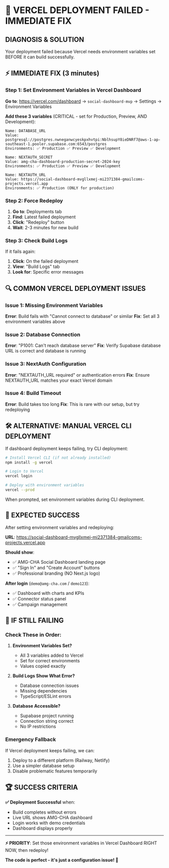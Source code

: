 # 🚨 VERCEL DEPLOYMENT FAILED - IMMEDIATE FIX

## **DIAGNOSIS & SOLUTION**

Your deployment failed because Vercel needs environment variables set BEFORE it can build successfully.

## **⚡ IMMEDIATE FIX (3 minutes)**

### **Step 1: Set Environment Variables in Vercel Dashboard**

**Go to**: https://vercel.com/dashboard → `social-dashboard-mvp` → Settings → Environment Variables

**Add these 3 variables** (CRITICAL - set for Production, Preview, AND Development):

```
Name: DATABASE_URL
Value: postgresql://postgres.nwneganwcyeskpxhvtpi:NblhsupY8ieDNRf7@aws-1-ap-southeast-1.pooler.supabase.com:6543/postgres
Environments: ✅ Production ✅ Preview ✅ Development

Name: NEXTAUTH_SECRET
Value: amg-cha-dashboard-production-secret-2024-key
Environments: ✅ Production ✅ Preview ✅ Development

Name: NEXTAUTH_URL
Value: https://social-dashboard-mvgllxmej-mi2371384-gmailcoms-projects.vercel.app
Environments: ✅ Production (ONLY for production)
```

### **Step 2: Force Redeploy**

1. **Go to**: Deployments tab
2. **Find**: Latest failed deployment
3. **Click**: "Redeploy" button
4. **Wait**: 2-3 minutes for new build

### **Step 3: Check Build Logs**

If it fails again:
1. **Click**: On the failed deployment
2. **View**: "Build Logs" tab
3. **Look for**: Specific error messages

## **🔍 COMMON VERCEL DEPLOYMENT ISSUES**

### **Issue 1: Missing Environment Variables**
**Error**: Build fails with "Cannot connect to database" or similar
**Fix**: Set all 3 environment variables above

### **Issue 2: Database Connection**
**Error**: "P1001: Can't reach database server"
**Fix**: Verify Supabase database URL is correct and database is running

### **Issue 3: NextAuth Configuration**
**Error**: "NEXTAUTH_URL required" or authentication errors
**Fix**: Ensure NEXTAUTH_URL matches your exact Vercel domain

### **Issue 4: Build Timeout**
**Error**: Build takes too long
**Fix**: This is rare with our setup, but try redeploying

## **🛠️ ALTERNATIVE: MANUAL VERCEL CLI DEPLOYMENT**

If dashboard deployment keeps failing, try CLI deployment:

```bash
# Install Vercel CLI (if not already installed)
npm install -g vercel

# Login to Vercel
vercel login

# Deploy with environment variables
vercel --prod
```

When prompted, set environment variables during CLI deployment.

## **🎯 EXPECTED SUCCESS**

After setting environment variables and redeploying:

**URL**: https://social-dashboard-mvgllxmej-mi2371384-gmailcoms-projects.vercel.app

**Should show**:
- ✅ AMG-CHA Social Dashboard landing page
- ✅ "Sign In" and "Create Account" buttons  
- ✅ Professional branding (NO Next.js logo)

**After login** (`demo@amg-cha.com` / `demo123`):
- ✅ Dashboard with charts and KPIs
- ✅ Connector status panel
- ✅ Campaign management

## **🚨 IF STILL FAILING**

### **Check These in Order:**

1. **Environment Variables Set?**
   - All 3 variables added to Vercel
   - Set for correct environments
   - Values copied exactly

2. **Build Logs Show What Error?**
   - Database connection issues
   - Missing dependencies  
   - TypeScript/ESLint errors

3. **Database Accessible?**
   - Supabase project running
   - Connection string correct
   - No IP restrictions

### **Emergency Fallback**

If Vercel deployment keeps failing, we can:
1. Deploy to a different platform (Railway, Netlify)
2. Use a simpler database setup
3. Disable problematic features temporarily

## **🏆 SUCCESS CRITERIA**

**✅ Deployment Successful** when:
- Build completes without errors
- Live URL shows AMG-CHA dashboard
- Login works with demo credentials
- Dashboard displays properly

---

**⚡ PRIORITY**: Set those environment variables in Vercel Dashboard RIGHT NOW, then redeploy!

**The code is perfect - it's just a configuration issue! 🚀** 